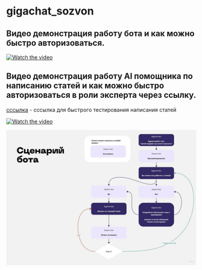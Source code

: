 # gigachat_sozvon



## Видео демонстрация работу бота и как можно быстро авторизоваться.

[![Watch the video](https://img.youtube.com/vi/GO-So4dMPqQ/sddefault.jpg)](https://www.youtube.com/watch?v=GO-So4dMPqQ)


## Видео демонстрация работу AI помощника по написанию статей и как можно быстро авторизоваться в роли эксперта через ссылку.
[cссылка](https://sozvon.pro/create_blog_post?token=dZQs8EmuTrOUixSggg831685183100270) - cссылка для быстрого тестирования написания статей

[![Watch the video](https://img.youtube.com/vi/oABQIBIhDxc/sddefault.jpg)](https://www.youtube.com/watch?v=oABQIBIhDxc)


![block_diagram](block_diagram.jpg)
